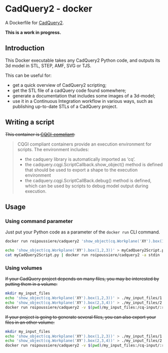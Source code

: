 # CadQuery2 - docker

A Dockerfile for [CadQuery2](https://github.com/CadQuery/cadquery).

**This is a work in progress.**

## Introduction

This Docker executable takes any CadQuery2 Python code, and outputs its 3d model in STL, STEP, AMF, SVG or TJS.

This can be useful for:
- get a quick overview of CadQuery2 scripting;
- get the STL file of a cadQuery code found somewhere;
- generate a documentation that includes some images of a 3d-model;
- use it in a Continuous Integration workflow in various ways, such as publishing up-to-date STLs of a CadQuery project.

## Writing a script

~~This container is [CQGI-compliant](https://cadquery.readthedocs.io/en/latest/cqgi.html):~~

> CQGI compliant containers provide an execution environment for scripts. The environment includes:
> 
> - the cadquery library is automatically imported as ‘cq’.
> - the cadquery.cqgi.ScriptCallback.show_object() method is defined that should be used to export a shape to the execution environment
> - the cadquery.cqgi.ScriptCallBack.debug() method is defined, which can be used by scripts to debug model output during execution.

## Usage

### Using command parameter

Just put your Python code as a parameter of the `docker run` CLI command.

```bash
docker run roipoussiere/cadquery2 'show_object(cq.Workplane('XY').box(1,2,3))'
```

```bash
echo 'show_object(cq.Workplane('XY').box(1,2,3))' > myCadQuery2Script.py
cat myCadQuery2Script.py | docker run roipoussiere/cadquery2 -a stdin
```

### Using volumes

~~If your CadQuery project depends on many files, you may be interested by putting them in a volume:~~

```bash
mkdir my_input_files
echo 'show_object(cq.Workplane('XY').box(1,2,3))' > ./my_input_files/1.py
echo 'show_object(cq.Workplane('XY').box(2,3,4))' > ./my_input_files/2.py
docker run roipoussiere/cadquery2 -v $(pwd)/my_input_files:/cq-input/:ro
```

~~If your project is going to generate several files, you can also export your files in an other volume:~~

```bash
mkdir my_input_files
echo 'show_object(cq.Workplane('XY').box(1,2,3))' > ./my_input_files/1.py
echo 'show_object(cq.Workplane('XY').box(2,3,4))' > ./my_input_files/2.py
docker run roipoussiere/cadquery2 -v $(pwd)/my_input_files:/cq-input/:ro -v $(pwd)/my_output_files:/cq-output
```
